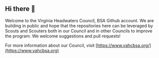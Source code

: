 ## Hi there 👋

Welcome to the Virginia Headwaters Council, BSA Github account. We are building in public and hope that the repositories here can be leveraged by Scouts and Scouters both in our Council and in other Councils to improve the program. We welcome suggestions and pull requests!

For more information about our Council, visit [https://www.vahcbsa.org/](https://www.vahcbsa.org)
